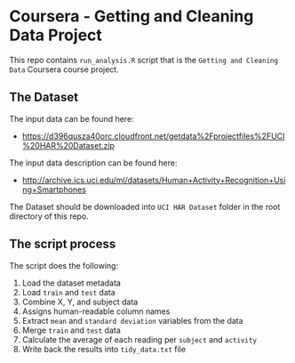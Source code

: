 # Coursera - Getting and Cleaning Data Project

This repo contains `run_analysis.R` script that is the `Getting and Cleaning Data` Coursera course project.

## The Dataset
The input data can be found here:
* https://d396qusza40orc.cloudfront.net/getdata%2Fprojectfiles%2FUCI%20HAR%20Dataset.zip

The input data description can be found here:
* http://archive.ics.uci.edu/ml/datasets/Human+Activity+Recognition+Using+Smartphones

The Dataset should be downloaded into `UCI HAR Dataset` folder in the root directory of this repo.
 
## The script process
The script does the following:
1. Load the dataset metadata
2. Load `train` and `test` data
3. Combine X, Y, and subject data
4. Assigns human-readable column names
5. Extract `mean` and `standard deviation` variables from the data
6. Merge `train` and `test` data
7. Calculate the average of each reading per `subject` and `activity`
8. Write back the results into `tidy_data.txt` file

